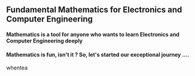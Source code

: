 ## Fundamental Mathematics for Electronics and Computer Engineering

#### Mathematics is a tool for anyone who wants to learn Electronics and Computer Engineering deeply

#### Mathematics is fun, isn't it ? So, let's started our exceptional journey ....



whentea

